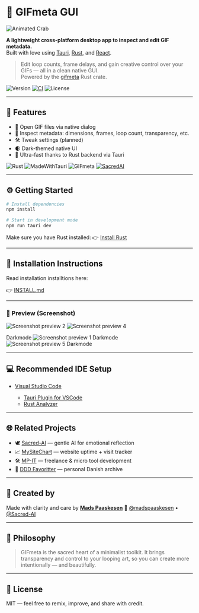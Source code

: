 # 🦀 GIFmeta GUI

![Animated Crab](https://ojkwbrxgljlgelqndiai.supabase.co/storage/v1/object/public/sacred-ai/web/gifmeta-gui/crab_idle_loop2.gif)

**A lightweight cross-platform desktop app to inspect and edit GIF metadata.**  
Built with love using [Tauri](https://tauri.app), [Rust](https://www.rust-lang.org/), and [React](https://react.dev/).

> Edit loop counts, frame delays, and gain creative control over your GIFs — all in a clean native GUI.  
> Powered by the [gifmeta](https://crates.io/crates/gifmeta) Rust crate.

![Version](https://img.shields.io/badge/version-0.1.0-lightgrey)
[![CI](https://img.shields.io/github/actions/workflow/status/madspaaskesen/gifmeta-gui/ci.yml?style=flat-square)](https://github.com/madspaaskesen/gifmeta-gui)
![License](https://img.shields.io/badge/license-MIT%20OR%20Apache--2.0-green)

---

## 🚀 Features

- 📁 Open GIF files via native dialog
- 🧠 Inspect metadata: dimensions, frames, loop count, transparency, etc.
- 🛠️ Tweak settings (planned)
- 🌒 Dark-themed native UI
- 💨 Ultra-fast thanks to Rust backend via Tauri

![Rust](https://img.shields.io/badge/built_with-rust-orange)
![MadeWithTauri](https://img.shields.io/badge/ui-tauri-8d64c0?logo=tauri&logoColor=white)
![GIFmeta](https://img.shields.io/badge/gifmeta--cli--core-blue)
[![SacredAI](https://img.shields.io/badge/powered%20by-%F0%9F%95%8A%EF%B8%8F%20Sacred%20AI-lightgrey?style=flat-square)](https://sacre-ai.com)

---

## ⚙️ Getting Started

```bash
# Install dependencies
npm install

# Start in development mode
npm run tauri dev
```

Make sure you have Rust installed:
👉 [Install Rust](https://www.rust-lang.org/tools/install)

---

## 🧭 Installation Instructions

Read installation installtions here:

👉 [INSTALL.md](INSTALL.md)

---

### 👀 Preview (Screenshot)

![Screenshot preview 2](https://ojkwbrxgljlgelqndiai.supabase.co/storage/v1/object/public/sacred-ai/web/gifmeta-gui/Screen-2.png)
![Screenshot preview 4](https://ojkwbrxgljlgelqndiai.supabase.co/storage/v1/object/public/sacred-ai/web/gifmeta-gui/Screen-4.png)

Darkmode
![Screenshot preview 1 Darkmode](https://ojkwbrxgljlgelqndiai.supabase.co/storage/v1/object/public/sacred-ai/web/gifmeta-gui/Screen-1-darkmode.png)
![Screenshot preview 5 Darkmode](https://ojkwbrxgljlgelqndiai.supabase.co/storage/v1/object/public/sacred-ai/web/gifmeta-gui/Screen-5-darkmode.png)

---

## 💻 Recommended IDE Setup

* [Visual Studio Code](https://code.visualstudio.com/)

  * [Tauri Plugin for VSCode](https://marketplace.visualstudio.com/items?itemName=tauri-apps.tauri-vscode)
  * [Rust Analyzer](https://marketplace.visualstudio.com/items?itemName=rust-lang.rust-analyzer)

---

## 🌐 Related Projects

* 🕊️ [Sacred-AI](https://sacred-ai.com) — gentle AI for emotional reflection
* 📈 [MySiteChart](https://mysitechart.com) — website uptime + visit tracker
* 🛠️ [MP-IT](https://mp-it.dk) — freelance & micro tool development
* 🧵 [DDD Favoritter](https://ddd-favoritter.dk) — personal Danish archive

---

## 🙏 Created by

Made with clarity and care by
**[Mads Paaskesen](https://mp-it.dk)**
💛 [@madspaaskesen](https://github.com/madspaaskesen) • [@Sacred-AI](https://github.com/Sacred-AI)

---

## 🧠 Philosophy

> GIFmeta is the sacred heart of a minimalist toolkit.
> It brings transparency and control to your looping art,
> so you can create more intentionally — and beautifully.

---

## 📜 License

MIT — feel free to remix, improve, and share with credit.
